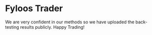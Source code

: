 # Fyloos Trader
We are very confident in our methods so we have uploaded the back-testing results publicly.
Happy Trading!
